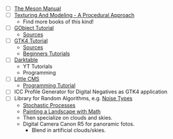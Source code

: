 - [ ] [The Meson Manual](https://meson-manual.com/)
- [ ] [Texturing And Modeling - A Procedural Approach](https://www.google.de/books/edition/Texturing_and_Modeling/77KjBQAAQBAJ)
  - Find more books of this kind!
- [ ] [GObject Tutorial](https://toshiocp.github.io/Gobject-tutorial/index.html)
  - [Sources](https://github.com/ToshioCP/Gobject-tutorial)
- [ ] [GTK4 Tutorial](https://toshiocp.github.io/Gtk4-tutorial/)
  - [Sources](https://github.com/ToshioCP/Gtk4-tutorial)
  - [Beginners Tutorials](https://developer.gnome.org/documentation/tutorials/beginners.html)
- [ ] [Darktable](https://www.darktable.org/)
  - YT Tutorials
  - Programming
- [ ] [Little CMS](https://www.littlecms.com/)
  - [Programming Tutorial](https://www.littlecms.com/LittleCMS2.16%20tutorial.pdf)
- [ ] ICC Profile Generator for Digital Negatives as GTK4 application
- [ ] Library for Random Algorithms, e.g. [Noise Types](https://github.com/JayVanSchaick/2D-Noise-Mixer/tree/main/2D%20Noise%20Mixer/NoiseMixersNoiseTypes)
  - [Stochastic Processes](https://github.com/crflynn/stochastic)
  - [Painting a Landscape with Math](https://www.youtube.com/watch?v=BFld4EBO2RE)
  - Then specialize on clouds and skies.
  - Digital Camera Canon R5 for panoramic fotos.
    - Blend in artificial clouds/skies.
